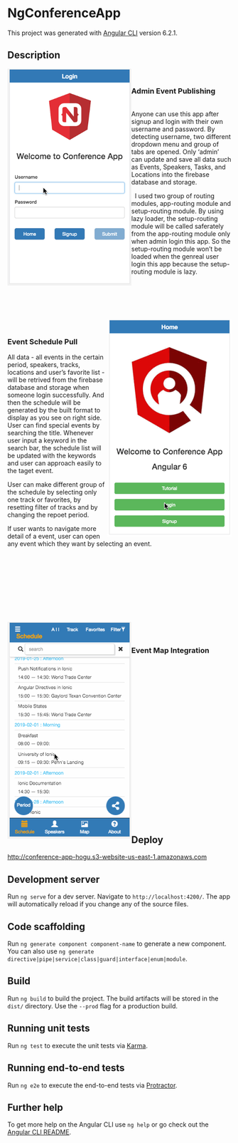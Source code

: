# NgConferenceApp

This project was generated with [Angular CLI](https://github.com/angular/angular-cli) version 6.2.1.

## Description

<img align="left" src="gifs/conference-admin.gif">

&nbsp;
### Admin Event Publishing

&nbsp;
<br>
Anyone can use this app after signup and login with their own username and password. By detecting username, two different dropdown menu and group of tabs are opened. Only ‘admin’ can update and save all data such as Events, Speakers, Tasks, and Locations into the firebase database and storage.
    
&nbsp;
I used two group of routing modules, app-routing module and setup-routing module. By using lazy loader, the setup-routing module will be called saferately from the app-routing module only when admin login this app. So the setup-routing module won’t be loaded when the genreal user login this app because the setup-routing module is lazy.
<br>
<br>
<br>
<br>
<br>
<br>

<img align="right" src="gifs/conference-guest-event.gif">

&nbsp;
### Event Schedule Pull

All data - all events in the certain period, speakers, tracks, locations and user’s favorite list - will be retrived from the firebase database and storage when someone login successfully. And then the schedule will be generated by the built format to display as you see on right side.
User can find special events by searching the title. Whenever user input a keyword in the search bar, the schedule list will be updated with the keywords and user can approach easily to the taget event.

User can make different group of the schedule by selecting only one track or favorites, by resetting filter of tracks and by changing the repoet period.

If user wants to navigate more detail of a event, user can open any event which they want by selecting an event. 

<br>
<br>
<br>
<br>
<br>
<br>
<br>
<br>
<br>

<img align="left" src="gifs/conference-guest-event-map.gif">

&nbsp;
### Event Map Integration
<br>
<br>
<br>
<br>
<br>
<br>
<br>
<br>
<br>
<br>
<br>
<br>
<br>
<br>
<br>
<br>
<br>
<br>
<br>
<br>
<br>

## Deploy

http://conference-app-hogu.s3-website-us-east-1.amazonaws.com

## Development server

Run `ng serve` for a dev server. Navigate to `http://localhost:4200/`. The app will automatically reload if you change any of the source files.

## Code scaffolding

Run `ng generate component component-name` to generate a new component. You can also use `ng generate directive|pipe|service|class|guard|interface|enum|module`.

## Build

Run `ng build` to build the project. The build artifacts will be stored in the `dist/` directory. Use the `--prod` flag for a production build.

## Running unit tests

Run `ng test` to execute the unit tests via [Karma](https://karma-runner.github.io).

## Running end-to-end tests

Run `ng e2e` to execute the end-to-end tests via [Protractor](http://www.protractortest.org/).

## Further help

To get more help on the Angular CLI use `ng help` or go check out the [Angular CLI README](https://github.com/angular/angular-cli/blob/master/README.md).
